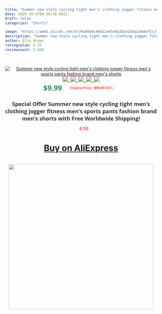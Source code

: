 ```yaml
---
title: "Summer new style cycling tight men's clothing jogger fitness men's sports pants fashion brand men's shorts"
date: 2020-10-4T08:40:36.892Z
draft: false
categories: "Shorts"

image: "https://ae01.alicdn.com/kf/H188e0c48d12e45e9a3b3e2bda2a68ef1s/Summer-new-style-cycling-tight-men-s-clothing-jogger-fitness-men-s-sports-pants-fashion-brand.jpg"
description: "Summer new style cycling tight men's clothing jogger fitness men's sports pants fashion brand men's shorts"
author: Ella Brown
ratingvalue: 4.55
reviewcount: 2.666
---
```

<br>
<div style="text-align: center;">
<a href="https://s.click.aliexpress.com/e/_9uLihX" target="_blank" rel="nofollow noopener noreferrer"><img alt="Summer new style cycling tight men's clothing jogger fitness men's sports pants fashion brand men's shorts" class="magnifier-image" src="https://ae01.alicdn.com/kf/H188e0c48d12e45e9a3b3e2bda2a68ef1s/Summer-new-style-cycling-tight-men-s-clothing-jogger-fitness-men-s-sports-pants-fashion-brand.jpg_640x640.jpg">
<br>
<img style="border:1px solid salmon" src="https://ae01.alicdn.com/kf/H188e0c48d12e45e9a3b3e2bda2a68ef1s/Summer-new-style-cycling-tight-men-s-clothing-jogger-fitness-men-s-sports-pants-fashion-brand.jpg_120x120.jpg">&nbsp;&nbsp;<img style="border:1px solid salmon" src="https://ae01.alicdn.com/kf/H5aed0ce10ea44393b8b477e1374f40b9E/Summer-new-style-cycling-tight-men-s-clothing-jogger-fitness-men-s-sports-pants-fashion-brand.jpg_120x120.jpg">&nbsp;&nbsp;<img style="border:1px solid salmon" src="https://ae01.alicdn.com/kf/H645d428246a24b538b09d8eab7450139E/Summer-new-style-cycling-tight-men-s-clothing-jogger-fitness-men-s-sports-pants-fashion-brand.jpg_120x120.jpg">&nbsp;&nbsp;<img style="border:1px solid salmon" src="https://ae01.alicdn.com/kf/Hbca98f7bcf96445790e444e4f51fba2dR/Summer-new-style-cycling-tight-men-s-clothing-jogger-fitness-men-s-sports-pants-fashion-brand.jpg_120x120.jpg">&nbsp;&nbsp;<img style="border:1px solid salmon" src="https://ae01.alicdn.com/kf/H876887a9aa3b426c866782fa2b072d63G/Summer-new-style-cycling-tight-men-s-clothing-jogger-fitness-men-s-sports-pants-fashion-brand.jpg_120x120.jpg"></a></div><br0>
<div style="text-align: center;"><span style="background-color: white; border: 0px; box-sizing: border-box; color: seagreen; display: inline-block; font-family: &quot;open sans&quot; , &quot;arial&quot; , &quot;helvetica&quot; , sans-serif , &quot;heiti&quot;; font-size: 24px; font-stretch: inherit; font-weight: 700; line-height: inherit; margin: 0px 10px 0px 0px; padding: 0px; vertical-align: middle;">$9.99 </span>
<span style="background: rgb(255 , 241 , 241); border-radius: 3px; border: 0px; box-sizing: border-box; color: #ff4747; display: inline-block; font-family: inherit; font-size: 12px; font-stretch: inherit; font-style: inherit; font-variant: inherit; font-weight: 600; line-height: inherit; margin: 0px; padding: 2px 5px; transform: scale(0.9); vertical-align: middle;">Original Price : <b style="text-decoration: line-through;">$16.65 </b> 40%&nbsp;&nbsp;</span></div>
<h1 style="color: #333333; display: inline-block; font-family: &quot;open sans&quot; , &quot;arial&quot; , &quot;helvetica&quot; , sans-serif , &quot;heiti&quot;; font-size: 18px; font-stretch: inherit; font-weight: 700; text-align: center;">Special Offer Summer new style cycling tight men's clothing jogger fitness men's sports pants fashion brand men's shorts with Free Worldwide Shipping!</h1>
<div style="color: #ff4747; text-align: center;">
<img src="https://4.bp.blogspot.com/-M0ZcTcb-5uY/XleCXlxnR4I/AAAAAAAAAEc/OrjgMkXV1oMQFaCRZj5HQwOCBcu3w1FegCPcBGAYYCw/s1600/star.png" style="height: 15px;">&nbsp;<b>4.55</b></div>
<div class="button_cont" align="center"><a class="buynow_a" href="https://s.click.aliexpress.com/e/_9uLihX" target="_blank" rel="nofollow noopener noreferrer"><H1>Buy on AliExpress</H1></a></div><br>
<div class="separator" style="clear: both; text-align: center;">
<img src="https://lh3.googleusercontent.com/-pTy5HemUv9M/XlePHvY0dAI/AAAAAAAAAE4/0nX5iRUoIWY8eMW9Dpxeirr157OZliDIgCLcBGAsYHQ/s1600/badge.gif" width="480">
</div>
